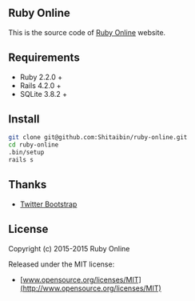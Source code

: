 ## Ruby Online

This is the source code of [Ruby Online](http://) website.

## Requirements

* Ruby 2.2.0 +
* Rails 4.2.0 +
* SQLite 3.8.2 +

## Install

```bash
git clone git@github.com:Shitaibin/ruby-online.git
cd ruby-online
.bin/setup
rails s
```

## Thanks

* [Twitter Bootstrap](https://twitter.github.com/bootstrap)

## License

Copyright (c) 2015-2015 Ruby Online

Released under the MIT license:

* [www.opensource.org/licenses/MIT](http://www.opensource.org/licenses/MIT)
